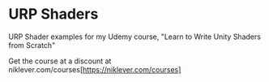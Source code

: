 # URP Shaders
URP Shader examples for my Udemy course, "Learn to Write Unity Shaders from Scratch"

Get the course at a discount at niklever.com/courses[https://niklever.com/courses]
